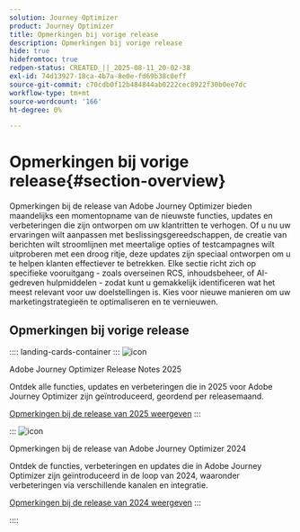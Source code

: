 ```yaml
---
solution: Journey Optimizer
product: Journey Optimizer
title: Opmerkingen bij vorige release
description: Opmerkingen bij vorige release
hide: true
hidefromtoc: true
redpen-status: CREATED_||_2025-08-11_20-02-38
exl-id: 74d13927-18ca-4b7a-8e0e-fd69b38c0eff
source-git-commit: c70cdb0f12b484844ab0222cec8922f30b0ee7dc
workflow-type: tm+mt
source-wordcount: '166'
ht-degree: 0%

---
```


# Opmerkingen bij vorige release{#section-overview}

Opmerkingen bij de release van Adobe Journey Optimizer bieden maandelijks een momentopname van de nieuwste functies, updates en verbeteringen die zijn ontworpen om uw klantritten te verhogen. Of u nu uw ervaringen wilt aanpassen met beslissingsgereedschappen, de creatie van berichten wilt stroomlijnen met meertalige opties of testcampagnes wilt uitproberen met een droog ritje, deze updates zijn speciaal ontworpen om u te helpen klanten effectiever te betrekken. Elke sectie richt zich op specifieke vooruitgang - zoals overseinen RCS, inhoudsbeheer, of AI-gedreven hulpmiddelen - zodat kunt u gemakkelijk identificeren wat het meest relevant voor uw doelstellingen is. Kies voor nieuwe manieren om uw marketingstrategieën te optimaliseren en te vernieuwen.

## Opmerkingen bij vorige release

:::: landing-cards-container
:::
![icon]( https://cdn.experienceleague.adobe.com/icons/list-check.svg)

Adobe Journey Optimizer Release Notes 2025

Ontdek alle functies, updates en verbeteringen die in 2025 voor Adobe Journey Optimizer zijn geïntroduceerd, geordend per releasemaand.

[Opmerkingen bij de release van 2025 weergeven](../using/rn/release-notes-2025.md)
:::

:::
![icon]( https://cdn.experienceleague.adobe.com/icons/list-check.svg)

Opmerkingen bij de release van Adobe Journey Optimizer 2024

Ontdek de functies, verbeteringen en updates die in Adobe Journey Optimizer zijn geïntroduceerd in de loop van 2024, waaronder verbeteringen via verschillende kanalen en integratie.

[Opmerkingen bij de release van 2024 weergeven](../using/rn/release-notes-2024.md)
:::

::::
